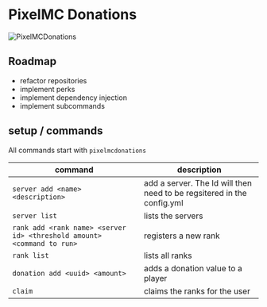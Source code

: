# PixelMC Donations

![PixelMCDonations](https://github.com/MysteryMystery/PixelMCPlugins/actions/workflows/pixelmc-donations-ci.yml/badge.svg)

## Roadmap 
- refactor repositories
- implement perks
- implement dependency injection
- implement subcommands

## setup / commands
All commands start with `pixelmcdonations`

|command   |description|
|----------|--------|
|`server add <name> <description>` | add a server. The Id will then need to be regsitered in the config.yml |
|`server list` | lists the servers |
|`rank add <rank name> <server id> <threshold amount> <command to run>` | registers a new rank|
|`rank list` | lists all ranks |
|`donation add <uuid> <amount>` | adds a donation value to a player
|`claim` | claims the ranks for the user |
